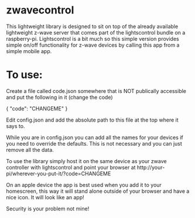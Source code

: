 zwavecontrol
============

This lightweight library is designed to sit on top of the already available lightweight z-wave server that comes part of the lightscontrol bundle on a raspberry-pi. Lightscontrol is a bit much so this simple version provides simple on/off functionality for z-wave devices by calling this app from a simple mobile app.

To use:
=======

Create a file called code.json somewhere that is NOT publically accessible and put the following in it (change the code)

{ "code": "CHANGEME" }

Edit config.json and add the absolute path to this file at the top where it says to.

While you are in config.json you can add all the names for your devices if you need to override the defaults. This is not necessary and you can just remove all the data.

To use the library simply host it on the same device as your zwave controller with lightscontrol and point your browser at http://your-pi/wherever-you-put-it/?code=CHANGEME

On an apple device the app is best used when you add it to your homescreen, this way it will stand alone outside of your browser and have a nice icon. It will look like an app! 

Security is your problem not mine!
